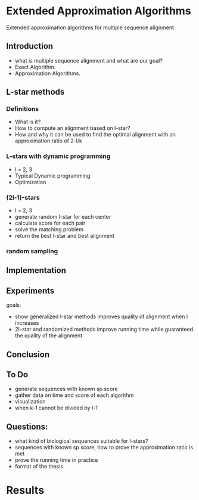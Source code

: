# Extended Approximation Algorithms
Extended approximation algorithms for multiple sequence alignment

## Introduction
- what is multiple sequence alignment and what are our goal?
- Exact Algorithm.
- Approximation Algorithms.

## L-star methods

### Definitions
- What is it?
- How to compute an alignment based on l-star?
- How and why it can be used to find the optimal alignment with an approximation ratio of 2-l/k

### L-stars with dynamic programming
- l = 2, 3
- Typical Dynamic programming
- Optimization

### (2l-1)-stars
- l = 2, 3
- generate random l-star for each center
- calculate score for each pair
- solve the matching problem
- return the best l-star and best alignment

### random sampling


## Implementation
## Experiments
goals:
- show generalized l-star methods improves quality of alignment when l increases
- 2l-star and randomized methods improve running time while guaranteed the quality of the alignment

## Conclusion

## To Do
- generate sequences with known sp score
- gather data on time and score of each algorithm
- visualization
- when k-1 cannot be divided by l-1

## Questions:
- what kind of biological sequences suitable for l-stars?
- sequences with known sp score, how to prove the approximation ratio is met
- prove the running time in practice
- format of the thesis

# Results



